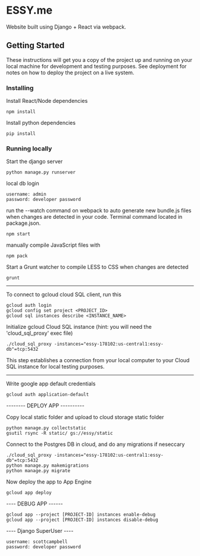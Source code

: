 # ESSY.me

Website built using Django + React via webpack.

## Getting Started

These instructions will get you a copy of the project up and running on your local machine for development and testing purposes. See deployment for notes on how to deploy the project on a live system.


### Installing

Install React/Node dependencies
```
npm install
```
Install python dependencies
```
pip install
```

### Running locally

Start the django server

```
python manage.py runserver
```

local db login

```
username: admin
password: developer password
```

run the --watch command on webpack to auto generate new bundle.js files when changes are detected in your code.  Terminal command located in package.json.

```
npm start
```
manually compile JavaScript files with

```
npm pack
```

Start a Grunt watcher to compile LESS to CSS when changes are detected

```
grunt
```
----------------------------------------------------------------------------
To connect to gcloud cloud SQL client, run this

```
gcloud auth login
gcloud config set project <PROJECT_ID>
gcloud sql instances describe <INSTANCE_NAME>
```

Initialize gcloud Cloud SQL instance (hint: you will need the 'cloud_sql_proxy' exec file)

```
./cloud_sql_proxy -instances="essy-178102:us-central1:essy-db"=tcp:5432
```

This step establishes a connection from your local computer to your Cloud SQL instance for local testing purposes.

----------------------------------------------------------------------------
Write google app default credentials
```
gcloud auth application-default
```

-------- DEPLOY APP ----------

Copy local static folder and upload to cloud storage static folder
```
python manage.py collectstatic
gsutil rsync -R static/ gs://essy/static
```

Connect to the Postgres DB in cloud, and do any migrations if neseccary
```
./cloud_sql_proxy -instances="essy-178102:us-central1:essy-db"=tcp:5432
python manage.py makemigrations
python manage.py migrate
```

Now deploy the app to App Engine

```
gcloud app deploy
```


---- DEBUG APP ------
```
gcloud app --project [PROJECT-ID] instances enable-debug
gcloud app --project [PROJECT-ID] instances disable-debug

```

---- Django SuperUser ----
```
username: scottcampbell
password: developer password
```
